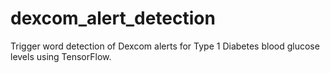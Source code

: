 # dexcom_alert_detection
Trigger word detection of Dexcom alerts for Type 1 Diabetes blood glucose levels using TensorFlow.
